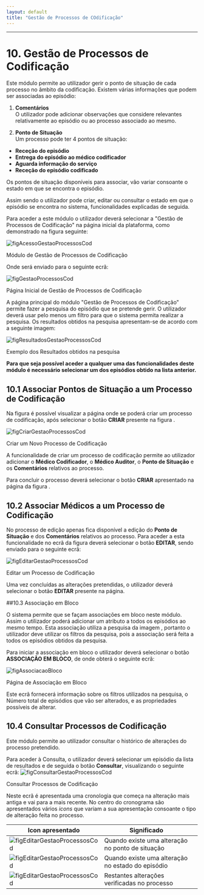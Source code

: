 ```yaml
---
layout: default
title: "Gestão de Processos de COdificação"
---
```



---
<div id="gestaoProcessosCod"></div>

# 10. Gestão de Processos de Codificação

Este módulo permite ao utilizador gerir o ponto de situação de cada processo no âmbito da codificação.
Existem várias informações que podem ser associadas ao episódio:

 1. **Comentários** <br>
O utilizador pode adicionar observações que considere relevantes relativamente ao episódio ou ao processo associado ao mesmo.

 1. **Ponto de Situação** <br>
Um processo pode ter 4 pontos de situação:
* **Receção do episódio**
* **Entrega do episódio ao médico codificador**
* **Aguarda informação do serviço**
* **Receção do episódio codificado**

Os pontos de situação disponíveis para associar, vão variar consoante o estado em que se encontra o episódio.

Assim sendo o utilizador pode criar, editar ou consultar o estado em que o episódio se encontra no sistema, funcionalidades explicadas de seguida.

Para aceder a este módulo o utilizador deverá selecionar a "Gestão de Processos de Codificação" na página inicial da plataforma, como demonstrado na figura seguinte:

![figAcessoGestaoProcessosCod](img/pages/11_1.jpg)

<p class="caption" id="figAcessoGestaoProcessosCod">Módulo de Gestão de Processos de Codificação</p>

Onde será enviado para o seguinte ecrã:

![figGestaoProcessosCod](img/pages/11_2.jpg)

<p class="caption" id="figGestaoProcessosCod">Página Inicial de Gestão de Processos de Codificação</p>

A página principal do módulo "Gestão de Processos de Codificação" permite fazer a pesquisa do episódio que se pretende gerir. O utilizador deverá usar pelo menos um filtro para que o sistema permita realizar a pesquisa. 
Os resultados obtidos na pesquisa apresentam-se de acordo com a seguinte imagem:

![figResultadosGestaoProcessosCod](img/pages/11_3.jpg)

<p class="caption" id="figResultadosGestaoProcessosCod">Exemplo dos Resultados obtidos na pesquisa</p>

**Para que seja possível aceder a qualquer uma das funcionalidades deste módulo é necessário selecionar um dos episódios obtido na lista anterior.**

<div id="criarGestaoProcessosCod"></div>

## 10.1 Associar Pontos de Situação a um Processo de Codificação

Na figura [](#figGestaoProcessosCod) é possível visualizar a página onde se poderá criar um processo de codificação, após selecionar o botão **CRIAR** presente na figura .

![figCriarGestaoProcessosCod](img/pages/11_4.jpg)

<p class="caption" id="figCriarGestaoProcessosCod">Criar um Novo Processo de Codificação</p>

A funcionalidade de criar um processo de codificação permite ao utilizador adicionar o **Médico Codificador**, o **Médico Auditor**, o **Ponto de Situação** e os **Comentários** relativos ao processo.

Para concluir o processo deverá selecionar o botão **CRIAR** apresentado na página da figura [](#figCriarGestaoProcessosCod).

<div id="editarGestaoProcessosCod"></div>

## 10.2 Associar Médicos a um Processo de Codificação

 No processo de edição apenas fica disponível a edição do **Ponto de Situação** e dos **Comentários** relativos ao processo. Para aceder a esta funcionalidade no ecrã da figura [](#figGestaoProcessosCod) deverá selecionar o botão **EDITAR**, sendo enviado para o seguinte ecrã:

![figEditarGestaoProcessosCod](img/pages/11_5.jpg)  

<p class="caption" id="figEditarGestaoProcessosCod">Editar um Processo de Codificação</p>
 
 Uma vez concluídas as alterações pretendidas, o utilizador deverá selecionar o botão **EDITAR** presente na página.

<div id="consultarGestaoProcessosCod"></div>

##10.3 Associação em Bloco

O sistema permite que se façam associações em bloco neste módulo. Assim o utilizador poderá adicionar um atributo a todos os episódios ao mesmo tempo. 
Esta associação utiliza a pesquisa da imagem [](#figGestaoProcessosCod), portanto o utilizador deve utilizar os filtros da pesquisa, pois a associação será feita a todos os episódios obtidos da pesquisa.

Para iniciar a associação em bloco o utilizador deverá selecionar o botão **ASSOCIAÇÃO EM BLOCO**, de onde obterá o seguinte ecrã:

![figAssociacaoBloco](img/pages/11_10.jpg) 

<p class="caption" id="figConsultarGestaoProcessosCod">Página de Associação em Bloco</p>


Este ecrã fornecerá informação sobre os filtros utilizados na pesquisa, o Número total de episódios que vão ser alterados, e as propriedades possíveis de alterar.



## 10.4 Consultar Processos de Codificação

Este módulo permite ao utilizador consultar o histórico de alterações do processo pretendido.

Para aceder à Consulta, o utilizador deverá selecionar um episódio da lista de resultados e de seguida o botão **Consultar**, visualizando o seguinte ecrã:
![figConsultarGestaoProcessosCod](img/pages/11_6.jpg) 

<p class="caption" id="figConsultarGestaoProcessosCod">Consultar Processos de Codificação</p>

Neste ecrã é apresentada uma cronologia que começa na alteração mais antiga e vai para a mais recente. No centro do cronograma são apresentados vários *icons* que variam a sua apresentação consoante o tipo de alteração feita no processo.

|  Icon apresentado  								  |  Significado 										   | 		|    
|-----------------------------------------------------|--------------------------------------------------------|--------|
| ![figEditarGestaoProcessosCod](img/pages/11_7.jpg)  |  Quando existe uma alteração no ponto de situação 	   |		|
| ![figEditarGestaoProcessosCod](img/pages/11_8.jpg)  |  Quando existe uma alteração no estado do episódio     |		|
| ![figEditarGestaoProcessosCod](img/pages/11_9.jpg)  |  Restantes alterações verificadas no processo          |		|




